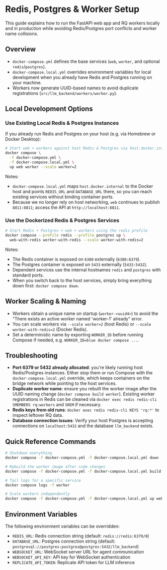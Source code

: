# Redis, Postgres & Worker Setup

This guide explains how to run the FastAPI web app and RQ workers locally and in production while avoiding Redis/Postgres port conflicts and worker name collisions.

## Overview

- `docker-compose.yml` defines the base services (`web`, `worker`, and optional `redis`/`postgres`).
- `docker-compose.local.yml` overrides environment variables for local development when you already have Redis and Postgres running on your machine.
- Workers now generate UUID-based names to avoid duplicate registrations (`src/llm_backend/workers/worker.py`).

## Local Development Options

### Use Existing Local Redis & Postgres Instances

If you already run Redis and Postgres on your host (e.g. via Homebrew or Docker Desktop):

```bash
# Start web + workers against host Redis & Postgres via host.docker.internal
docker compose \
  -f docker-compose.yml \
  -f docker-compose.local.yml \
  up web worker --scale worker=2
```

Notes:

- `docker-compose.local.yml` maps `host.docker.internal` to the Docker host and points `REDIS_URL` and `DATABASE_URL` there, so you can reach existing services without binding container ports.
- Because we no longer rely on host networking, `web` continues to publish `8811:8811`; access the API at `http://localhost:8811`.

### Use the Dockerized Redis & Postgres Services

```bash
# Start Redis + Postgres + web + workers using the redis profile
docker compose --profile redis --profile postgres up \
  web-with-redis worker-with-redis --scale worker-with-redis=2
```

Notes:

- The Redis container is exposed on `6380` externally (`6380:6379`).
- The Postgres container is exposed on `5433` externally (`5433:5432`).
- Dependent services use the internal hostnames `redis` and `postgres` with standard ports.
- When you switch back to the host services, simply bring everything down first: `docker compose down`.

## Worker Scaling & Naming

- Workers obtain a unique name on startup (`worker-<uuid4>`) to avoid the "There exists an active worker named 'worker-1' already" error.
- You can scale workers via `--scale worker=2` (host Redis) or `--scale worker-with-redis=2` (Docker Redis).
- Set a deterministic name by exporting `WORKER_ID` before running Compose if needed, e.g. `WORKER_ID=blue docker compose ...`.

## Troubleshooting

- **Port 6379 or 5432 already allocated**: you're likely running host Redis/Postgres instances. Either stop them or run Compose with the `docker-compose.local.yml` override, which keeps containers on the bridge network while pointing to the host services.
- **Duplicate worker name**: ensure you rebuilt the worker image after the UUID naming change (`docker compose build worker`). Existing worker registrations in Redis can be cleaned via `docker exec redis redis-cli SMEMBERS rq:workers` and `SREM` if necessary.
- **Redis keys from old runs**: `docker exec redis redis-cli KEYS 'rq:*'` to inspect leftover RQ data.
- **Database connection issues**: Verify your host Postgres is accepting connections on `localhost:5432` and the database `llm_backend` exists.

## Quick Reference Commands

```bash
# Shutdown everything
docker compose -f docker-compose.yml -f docker-compose.local.yml down

# Rebuild the worker image after code changes
docker compose -f docker-compose.yml -f docker-compose.local.yml build worker

# Tail logs for a specific service
docker compose logs -f worker

# Scale workers independently
docker compose -f docker-compose.yml -f docker-compose.local.yml up web worker --scale worker=3
```

## Environment Variables

The following environment variables can be overridden:

- `REDIS_URL`: Redis connection string (default: `redis://redis:6379/0`)
- `DATABASE_URL`: Postgres connection string (default: `postgresql://postgres:postgres@postgres:5432/llm_backend`)
- `WEBSOCKET_URL`: WebSocket server URL for agent communication
- `WEBSOCKET_API_KEY`: API key for WebSocket authentication
- `REPLICATE_API_TOKEN`: Replicate API token for LLM inference
